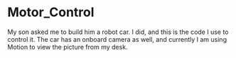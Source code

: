 # Motor_Control

My son asked me to build him a robot car.  I did, and this is the code I use to control it.  The car has an onboard camera as well, and currently I am using Motion to view the picture from my desk.
